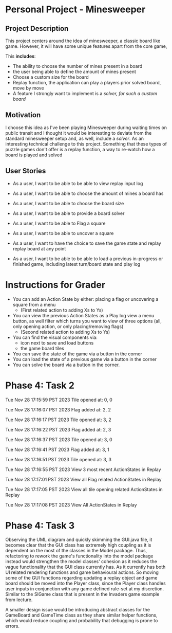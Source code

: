 # Personal Project - Minesweeper

## Project Description
This project centers around the idea of minesweeper, a classic board like game.
However, it will have some unique features apart from the core game,

This **includes**: 
- The ability to choose the number of mines present in a board
- the user being able to define the amount of mines present
- Choose a custom size for the board
- Replay function, the application can play a players prior solved board, move by move
- A feature I strongly want to implement is a *solver,
for such a custom board* 

## Motivation
I choose this idea as I've been playing Minesweeper during waiting times on public 
transit and I thought it would be interesting to deviate from the standard minesweeper
setup and, as well, include a *solver*. As an interesting technical challenge to this 
project. Something that these types of puzzle games don't offer is a replay function, 
a way to re-watch how a board is played and solved

## User Stories
- As a user, I want to be able to be able to view replay input log
- As a user, I want to be able to choose the amount of mines a board has
- As a user, I want to be able to choose the board size
- As a user, I want to be able to provide a board solver
- As a user, I want to be able to Flag a square
- As a user, I want to be able to uncover a square

- As a user, I want to have the choice to save the game state and replay replay board at any point
- As a user, I want to be able to be able to load a previous in-progress or finished game, 
including latest turn/board state and play log

# Instructions for Grader
- You can add an Action State by either: placing a flag or uncovering a square from a menu 
  - (First related action to adding Xs to Ys)
- You can view the previous Action States as a Play log view a menu button, as well filter which turns you want to view
of three options (all, only opening action, or only placing/removing flags)
  - (Second related action to adding Xs to Ys)
- You can find the visual components via:
  - icon next to save and load buttons
  - the game board tiles
- You can save the state of the game via a button in the corner
- You can load the state of a previous game via a button in the corner
- You can solve the board via a button in the corner.

# Phase 4: Task 2

Tue Nov 28 17:15:59 PST 2023 
Tile opened at: 0, 0

Tue Nov 28 17:16:07 PST 2023 
Flag added at: 2, 2

Tue Nov 28 17:16:17 PST 2023 
Tile opened at: 3, 2

Tue Nov 28 17:16:22 PST 2023 
Flag added at: 2, 3

Tue Nov 28 17:16:37 PST 2023 
Tile opened at: 3, 0

Tue Nov 28 17:16:41 PST 2023 Flag added at: 3, 1

Tue Nov 28 17:16:51 PST 2023
Tile opened at: 3, 3

Tue Nov 28 17:16:55 PST 2023
View 3 most recent ActionStates in Replay

Tue Nov 28 17:17:01 PST 2023
View all Flag related ActionStates in Replay

Tue Nov 28 17:17:05 PST 2023
View all tile opening related ActionStates in Replay

Tue Nov 28 17:17:08 PST 2023
View All ActionStates in Replay

# Phase 4: Task 3
Observing the UML diagram and quickly skimming the GUI.java file, 
it becomes clear that the GUI class has extremely high coupling as it 
is dependent on the most of the classes in the Model package. Thus, refactoring
to rework the game's functionality into the model package instead would strengthen the
model classes' cohesion as it reduces the vague functionality that the GUI class currently
has. As it currently has both UI related rendering functions and game behavioural actions.
So moving some of the GUI functions regarding updating a replay object and game board should
be moved into the Player class, since the Player class handles user inputs in conjunction with
any game defined rule-set at my discretion. Similar to the SIGame class that is present in the
Invaders game example from lecture.

A smaller design issue would be introducing abstract classes for the GameBoard and GameTime 
class as they share similar helper functions, which would reduce coupling and probability
that debugging is prone to errors.